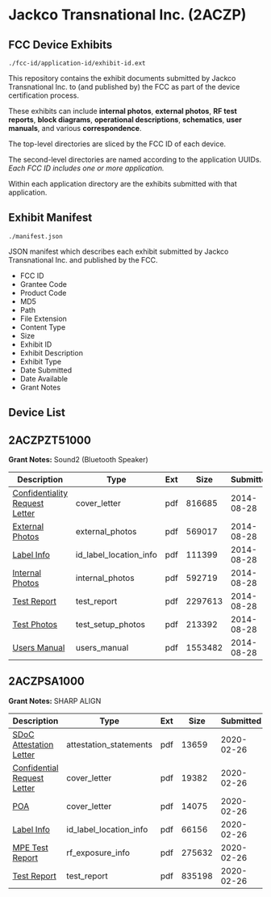 # Jackco Transnational Inc. (2ACZP)
## FCC Device Exhibits

```
./fcc-id/application-id/exhibit-id.ext
```

This repository contains the exhibit documents submitted by Jackco Transnational Inc. to (and published by) the FCC as part of the device certification process.

These exhibits can include **internal photos**, **external photos**, **RF test reports**, **block diagrams**, **operational descriptions**, **schematics**, **user manuals**, and various **correspondence**.

The top-level directories are sliced by the FCC ID of each device.

The second-level directories are named according to the application UUIDs. *Each FCC ID includes one or more application.*

Within each application directory are the exhibits submitted with that application. 

## Exhibit Manifest

```
./manifest.json
```

JSON manifest which describes each exhibit submitted by Jackco Transnational Inc. and published by the FCC.

- FCC ID
- Grantee Code
- Product Code
- MD5
- Path
- File Extension
- Content Type
- Size
- Exhibit ID
- Exhibit Description
- Exhibit Type
- Date Submitted
- Date Available
- Grant Notes

## Device List
## 2ACZPZT51000
**Grant Notes:** Sound2 (Bluetooth Speaker)

| Description | Type | Ext | Size | Submitted | Available |
| ----------- | ---- | --- | ---- | --------- | --------- |
| [Confidentiality Request Letter](2ACZPZT51000/54f39bc26a8a1c739ec6dfb1d77c8044/2371349.pdf) | cover_letter | pdf | 816685 | 2014-08-28 | 2014-08-28 |
| [External Photos](2ACZPZT51000/54f39bc26a8a1c739ec6dfb1d77c8044/2371350.pdf) | external_photos | pdf | 569017 | 2014-08-28 | 2014-08-28 |
| [Label Info](2ACZPZT51000/54f39bc26a8a1c739ec6dfb1d77c8044/2371351.pdf) | id_label_location_info | pdf | 111399 | 2014-08-28 | 2014-08-28 |
| [Internal Photos](2ACZPZT51000/54f39bc26a8a1c739ec6dfb1d77c8044/2371353.pdf) | internal_photos | pdf | 592719 | 2014-08-28 | 2014-08-28 |
| [Test Report](2ACZPZT51000/54f39bc26a8a1c739ec6dfb1d77c8044/2371352.pdf) | test_report | pdf | 2297613 | 2014-08-28 | 2014-08-28 |
| [Test Photos](2ACZPZT51000/54f39bc26a8a1c739ec6dfb1d77c8044/2371354.pdf) | test_setup_photos | pdf | 213392 | 2014-08-28 | 2014-08-28 |
| [Users Manual](2ACZPZT51000/54f39bc26a8a1c739ec6dfb1d77c8044/2371355.pdf) | users_manual | pdf | 1553482 | 2014-08-28 | 2014-08-28 |
## 2ACZPSA1000
**Grant Notes:** SHARP ALIGN

| Description | Type | Ext | Size | Submitted | Available |
| ----------- | ---- | --- | ---- | --------- | --------- |
| [SDoC Attestation Letter](2ACZPSA1000/98dd86d85987dc49397932fb77c1bf29/4631071.pdf) | attestation_statements | pdf | 13659 | 2020-02-26 | 2020-02-27 |
| [Confidential Request Letter](2ACZPSA1000/98dd86d85987dc49397932fb77c1bf29/4631066.pdf) | cover_letter | pdf | 19382 | 2020-02-26 | 2020-02-27 |
| [POA](2ACZPSA1000/98dd86d85987dc49397932fb77c1bf29/4631070.pdf) | cover_letter | pdf | 14075 | 2020-02-26 | 2020-02-27 |
| [Label Info](2ACZPSA1000/98dd86d85987dc49397932fb77c1bf29/4631069.pdf) | id_label_location_info | pdf | 66156 | 2020-02-26 | 2020-02-27 |
| [MPE Test Report](2ACZPSA1000/98dd86d85987dc49397932fb77c1bf29/4631067.pdf) | rf_exposure_info | pdf | 275632 | 2020-02-26 | 2020-02-27 |
| [Test Report](2ACZPSA1000/98dd86d85987dc49397932fb77c1bf29/4631068.pdf) | test_report | pdf | 835198 | 2020-02-26 | 2020-02-27 |
